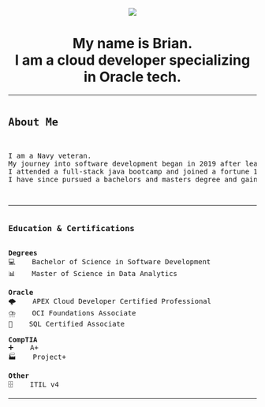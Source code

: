 <p align="center"> 
    <img src="https://capsule-render.vercel.app/api?animation=fadeIn&type=waving&color=gradient&height=100&section=header&text=Welcome!"/>
</p>

<h1 align = "center">
    My name is Brian.<br>
    I am a cloud developer specializing in Oracle tech.
</h1>
<hr>
<pre>
<h2>About Me</h2>
<p>I am a Navy veteran.
My journey into software development began in 2019 after leaving the military.
I attended a full-stack java bootcamp and joined a fortune 100 company as a developer shortly after.
I have since pursued a bachelors and masters degree and gained several industry-relevant certifications.
</p>
</pre>
<hr>
<pre>
<h3>Education & Certifications</h3>
<strong>Degrees</strong>
💻    Bachelor of Science in Software Development
📊    Master of Science in Data Analytics<br>
<strong>Oracle</strong>
🌩️    APEX Cloud Developer Certified Professional
⛈️    OCI Foundations Associate
💾    SQL Certified Associate<br>
<strong>CompTIA</strong>
➕    A+ 
🏭    Project+<br>
<strong>Other</strong>
🗄️    ITIL v4
</pre>
<hr>
